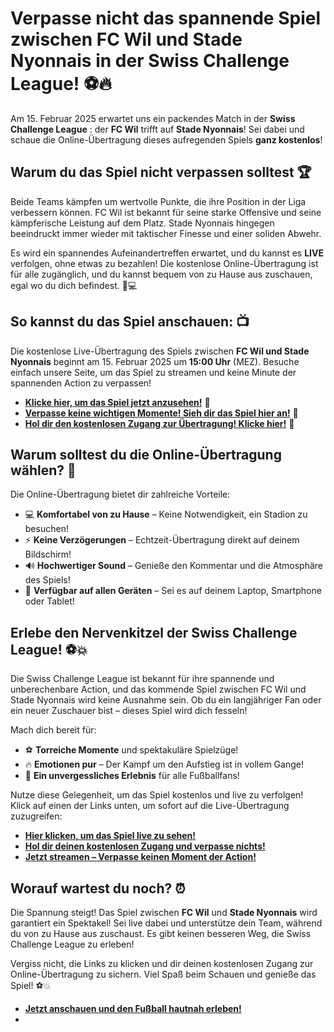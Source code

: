 # Verpasse nicht das spannende Spiel zwischen FC Wil und Stade Nyonnais in der Swiss Challenge League! ⚽🔥

Am 15. Februar 2025 erwartet uns ein packendes Match in der **Swiss Challenge League** : der **FC Wil** trifft auf **Stade Nyonnais**! Sei dabei und schaue die Online-Übertragung dieses aufregenden Spiels **ganz kostenlos**!

## Warum du das Spiel nicht verpassen solltest 🏆

Beide Teams kämpfen um wertvolle Punkte, die ihre Position in der Liga verbessern können. FC Wil ist bekannt für seine starke Offensive und seine kämpferische Leistung auf dem Platz. Stade Nyonnais hingegen beeindruckt immer wieder mit taktischer Finesse und einer soliden Abwehr.

Es wird ein spannendes Aufeinandertreffen erwartet, und du kannst es **LIVE** verfolgen, ohne etwas zu bezahlen! Die kostenlose Online-Übertragung ist für alle zugänglich, und du kannst bequem von zu Hause aus zuschauen, egal wo du dich befindest. 📱💻

## So kannst du das Spiel anschauen: 📺

Die kostenlose Live-Übertragung des Spiels zwischen **FC Wil und Stade Nyonnais** beginnt am 15. Februar 2025 um **15:00 Uhr** (MEZ). Besuche einfach unsere Seite, um das Spiel zu streamen und keine Minute der spannenden Action zu verpassen!

- **[Klicke hier, um das Spiel jetzt anzusehen!](https://tinyurl.com/livestreamfreeo?st=FC+Wil+vs+Stade+Nyonnais&si=ghc)** 🎥
- **[Verpasse keine wichtigen Momente! Sieh dir das Spiel hier an!](https://tinyurl.com/livestreamfreeo?st=FC+Wil+vs+Stade+Nyonnais&si=ghc)** 🏁
- **[Hol dir den kostenlosen Zugang zur Übertragung! Klicke hier!](https://tinyurl.com/livestreamfreeo?st=FC+Wil+vs+Stade+Nyonnais&si=ghc)** 🚀

## Warum solltest du die Online-Übertragung wählen? 🤩

Die Online-Übertragung bietet dir zahlreiche Vorteile:

- 💻 **Komfortabel von zu Hause** – Keine Notwendigkeit, ein Stadion zu besuchen!
- ⚡ **Keine Verzögerungen** – Echtzeit-Übertragung direkt auf deinem Bildschirm!
- 🔊 **Hochwertiger Sound** – Genieße den Kommentar und die Atmosphäre des Spiels!
- 📱 **Verfügbar auf allen Geräten** – Sei es auf deinem Laptop, Smartphone oder Tablet!

## Erlebe den Nervenkitzel der Swiss Challenge League! ⚽💥

Die Swiss Challenge League ist bekannt für ihre spannende und unberechenbare Action, und das kommende Spiel zwischen FC Wil und Stade Nyonnais wird keine Ausnahme sein. Ob du ein langjähriger Fan oder ein neuer Zuschauer bist – dieses Spiel wird dich fesseln!

Mach dich bereit für:

- ⚽ **Torreiche Momente** und spektakuläre Spielzüge!
- 🔥 **Emotionen pur** – Der Kampf um den Aufstieg ist in vollem Gange!
- 🎉 **Ein unvergessliches Erlebnis** für alle Fußballfans!

Nutze diese Gelegenheit, um das Spiel kostenlos und live zu verfolgen! Klick auf einen der Links unten, um sofort auf die Live-Übertragung zuzugreifen:

- **[Hier klicken, um das Spiel live zu sehen!](https://tinyurl.com/livestreamfreeo?st=FC+Wil+vs+Stade+Nyonnais&si=ghc)**
- **[Hol dir deinen kostenlosen Zugang und verpasse nichts!](https://tinyurl.com/livestreamfreeo?st=FC+Wil+vs+Stade+Nyonnais&si=ghc)**
- **[Jetzt streamen – Verpasse keinen Moment der Action!](https://tinyurl.com/livestreamfreeo?st=FC+Wil+vs+Stade+Nyonnais&si=ghc)**

## Worauf wartest du noch? ⏰

Die Spannung steigt! Das Spiel zwischen **FC Wil** und **Stade Nyonnais** wird garantiert ein Spektakel! Sei live dabei und unterstütze dein Team, während du von zu Hause aus zuschaust. Es gibt keinen besseren Weg, die Swiss Challenge League zu erleben!

Vergiss nicht, die Links zu klicken und dir deinen kostenlosen Zugang zur Online-Übertragung zu sichern. Viel Spaß beim Schauen und genieße das Spiel! ⚽💥

- **[Jetzt anschauen und den Fußball hautnah erleben!](https://tinyurl.com/livestreamfreeo?st=FC+Wil+vs+Stade+Nyonnais&si=ghc)**
- 
